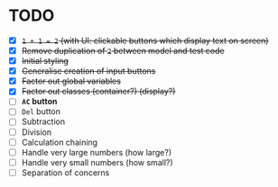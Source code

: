 # TODO
- [x] ~~`1 + 1 = 2` (with UI: clickable buttons which display text on screen)~~
- [x] ~~Remove duplication of `2` between model and test code~~
- [x] ~~Initial styling~~
- [x] ~~Generalise creation of input buttons~~
- [x] ~~Factor out global variables~~
- [x] ~~Factor out classes (container?) (display?)~~
- [ ] **`AC` button**
- [ ] `Del` button
- [ ] Subtraction
- [ ] Division
- [ ] Calculation chaining
- [ ] Handle very large numbers (how large?)
- [ ] Handle very small numbers (how small?)
- [ ] Separation of concerns
